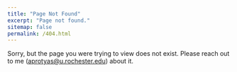 ```yaml
---
title: "Page Not Found"
excerpt: "Page not found."
sitemap: false
permalink: /404.html
---
```


Sorry, but the page you were trying to view does not exist. Please reach out
to me (<aprotyas@u.rochester.edu>) about it.
